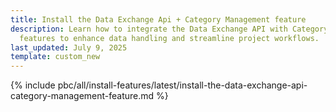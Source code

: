 ```yaml
---
title: Install the Data Exchange Api + Category Management feature
description: Learn how to integrate the Data Exchange API with Category Management
  features to enhance data handling and streamline project workflows.
last_updated: July 9, 2025
template: custom_new
---
```


{% include pbc/all/install-features/latest/install-the-data-exchange-api-category-management-feature.md %} <!-- To edit, see /_includes/pbc/all/install-features/202404.0/install-the-data-exchange-api-category-management-feature.md -->

